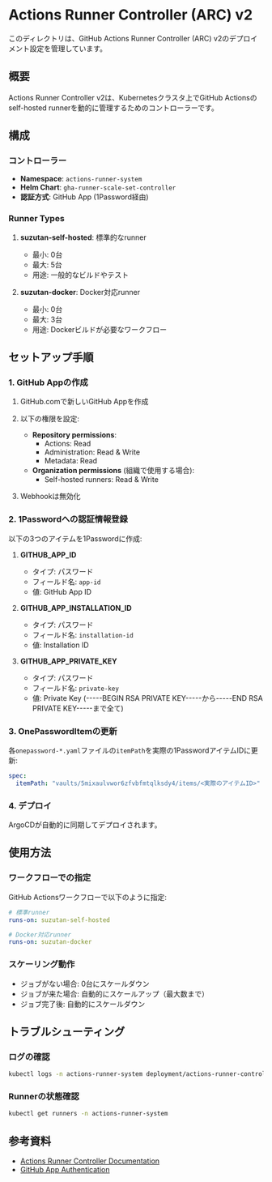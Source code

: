 # Actions Runner Controller (ARC) v2

このディレクトリは、GitHub Actions Runner Controller (ARC) v2のデプロイメント設定を管理しています。

## 概要

Actions Runner Controller v2は、Kubernetesクラスタ上でGitHub Actionsのself-hosted runnerを動的に管理するためのコントローラーです。

## 構成

### コントローラー

- **Namespace**: `actions-runner-system`
- **Helm Chart**: `gha-runner-scale-set-controller`
- **認証方式**: GitHub App (1Password経由)

### Runner Types

1. **suzutan-self-hosted**: 標準的なrunner
   - 最小: 0台
   - 最大: 5台
   - 用途: 一般的なビルドやテスト

2. **suzutan-docker**: Docker対応runner
   - 最小: 0台
   - 最大: 3台
   - 用途: Dockerビルドが必要なワークフロー

## セットアップ手順

### 1. GitHub Appの作成

1. GitHub.comで新しいGitHub Appを作成
2. 以下の権限を設定:
   - **Repository permissions**:
     - Actions: Read
     - Administration: Read & Write
     - Metadata: Read
   - **Organization permissions** (組織で使用する場合):
     - Self-hosted runners: Read & Write

3. Webhookは無効化

### 2. 1Passwordへの認証情報登録

以下の3つのアイテムを1Passwordに作成:

1. **GITHUB_APP_ID**
   - タイプ: パスワード
   - フィールド名: `app-id`
   - 値: GitHub App ID

2. **GITHUB_APP_INSTALLATION_ID**
   - タイプ: パスワード
   - フィールド名: `installation-id`
   - 値: Installation ID

3. **GITHUB_APP_PRIVATE_KEY**
   - タイプ: パスワード
   - フィールド名: `private-key`
   - 値: Private Key (-----BEGIN RSA PRIVATE KEY-----から-----END RSA PRIVATE KEY-----まで全て)

### 3. OnePasswordItemの更新

各`onepassword-*.yaml`ファイルの`itemPath`を実際の1PasswordアイテムIDに更新:

```yaml
spec:
  itemPath: "vaults/5mixaulvwor6zfvbfmtqlksdy4/items/<実際のアイテムID>"
```

### 4. デプロイ

ArgoCDが自動的に同期してデプロイされます。

## 使用方法

### ワークフローでの指定

GitHub Actionsワークフローで以下のように指定:

```yaml
# 標準runner
runs-on: suzutan-self-hosted

# Docker対応runner
runs-on: suzutan-docker
```

### スケーリング動作

- ジョブがない場合: 0台にスケールダウン
- ジョブが来た場合: 自動的にスケールアップ（最大数まで）
- ジョブ完了後: 自動的にスケールダウン

## トラブルシューティング

### ログの確認

```bash
kubectl logs -n actions-runner-system deployment/actions-runner-controller-gha-rs-controller
```

### Runnerの状態確認

```bash
kubectl get runners -n actions-runner-system
```

## 参考資料

- [Actions Runner Controller Documentation](https://github.com/actions/actions-runner-controller)
- [GitHub App Authentication](https://docs.github.com/en/developers/apps/building-github-apps/authenticating-with-github-apps)